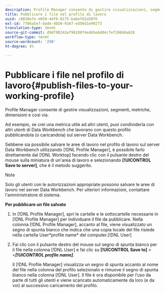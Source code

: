 ```yaml
---
description: Profile Manager consente di gestire visualizzazioni, segmenti, metriche, dimensioni e così via.
title: Pubblicare i file nel profilo di lavoro
uuid: c8810e7e-e659-44f6-8175-babefd2a59f6
exl-id: 7706a5e7-dade-4b50-9167-ed56d1e99273
translation-type: tm+mt
source-git-commit: d9df90242ef96188f4e4b5e6d04cfef196b0a628
workflow-type: tm+mt
source-wordcount: '250'
ht-degree: 4%

---
```


# Pubblicare i file nel profilo di lavoro{#publish-files-to-your-working-profile}

Profile Manager consente di gestire visualizzazioni, segmenti, metriche, dimensioni e così via.

Ad esempio, se crei una metrica utile ad altri utenti, puoi condividerla con altri utenti di Data Workbench che lavorano con questo profilo pubblicandola (o caricandola) sul server Data Workbench.

Sebbene sia possibile salvare le aree di lavoro nel profilo di lavoro sul server Data Workbench utilizzando [!DNL Profile Manager], è possibile farlo direttamente dal [!DNL Worktop] facendo clic con il pulsante destro del mouse sulla miniatura di un&#39;area di lavoro e selezionando **[!UICONTROL Save to server]**, che è il metodo suggerito.

>[!NOTE]
>
>Solo gli utenti con le autorizzazioni appropriate possono salvare le aree di lavoro nel server Data Workbench. Per ulteriori informazioni, contattare l&#39;amministratore di sistema.

**Per pubblicare un file salvato**

1. In [!DNL Profile Manager], apri le cartelle e le sottocartelle necessarie in [!DNL Profile Manager] per individuare il file da pubblicare. Nella colonna [!DNL Profile Manager], accanto al file, viene visualizzato un segno di spunta bianco che indica che una copia locale del file risiede nella cartella User\*profile name* del computer.[!DNL User]
1. Fai clic con il pulsante destro del mouse sul segno di spunta bianco per il file nella colonna [!DNL User] e fai clic su **[!UICONTROL Save to]** > *&lt;**[!UICONTROL profile name]***.

   Il [!DNL Profile Manager] visualizza un segno di spunta accanto al nome del file nella colonna del profilo selezionato e rimuove il segno di spunta bianco nella colonna [!DNL User]. Il file è ora disponibile per l’uso da parte di tutti gli utenti e viene scaricato automaticamente da loro (e da voi) al successivo caricamento del profilo.
